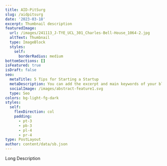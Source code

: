 ```yaml
---
title: AID-PitSurg
slug: /aidpitsurg
date: '2023-03-18'
excerpt: Thumbnail description
featuredImage:
  url: /images/241113_J-TYE_UCL_301_Charles-Bell-House_1064-2.jpg
  altText: Thumbnail
  type: ImageBlock
  styles:
    self:
      borderRadius: medium
bottomSections: []
isFeatured: true
isDraft: false
seo:
  metaTitle: 5 Tips for Starting a Startup
  metaDescription: You can add the excerpt and main keywords of your blog post here.
  socialImage: /images/abstract-feature1.svg
  type: Seo
colors: bg-light-fg-dark
styles:
  self:
    flexDirection: col
    padding:
      - pt-3
      - pb-3
      - pl-4
      - pr-4
type: PostLayout
author: content/data/sb.json
---
```

Long Description
